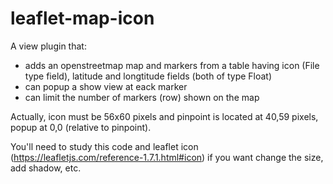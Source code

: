 # leaflet-map-icon
A view plugin that: 
- adds an openstreetmap map and markers from a table having icon (File type field), latitude and longtitude fields (both of type Float)
- can popup a show view at eack marker
- can limit the number of markers (row) shown on the map

Actually, icon must be 56x60 pixels and pinpoint is located at 40,59 pixels, popup at 0,0 (relative to pinpoint).

You'll need to study this code and leaflet icon (https://leafletjs.com/reference-1.7.1.html#icon) if you want change the size, add shadow, etc.
